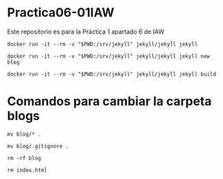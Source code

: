 # Practica06-01IAW
Este repositorio es para la Práctica 1 apartado 6 de IAW


`docker run -it --rm -v "$PWD:/srv/jekyll" jekyll/jekyll jekyll`

`docker run -it --rm -v "$PWD:/srv/jekyll" jekyll/jekyll jekyll new blog`

`docker run -it --rm -v "$PWD:/srv/jekyll" jekyll/jekyll jekyll build` 

# Comandos para cambiar la carpeta blogs

`mv blog/* .`

`mv blog/.gitignore . `

`rm -rf blog`

`rm index.html`
 